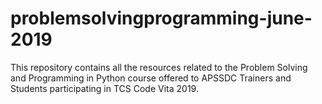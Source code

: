 # problemsolvingprogramming-june-2019
This repository contains all the resources related to the Problem Solving and Programming in Python course offered to APSSDC Trainers and Students participating in TCS Code Vita 2019.
